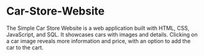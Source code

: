 # Car-Store-Website
The Simple Car Store Website is a web application built with HTML, CSS, JavaScript, and SQL. It showcases cars with images and details. Clicking on a car image reveals more information and price, with an option to add the car to the cart.
